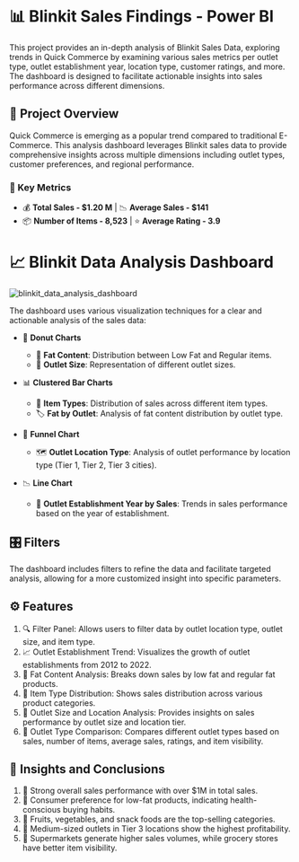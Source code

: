 # 📊 Blinkit Sales Findings - Power BI

This project provides an in-depth analysis of Blinkit Sales Data, exploring trends in Quick Commerce by examining various sales metrics per outlet type, outlet establishment year, location type, customer ratings, and more. The dashboard is designed to facilitate actionable insights into sales performance across different dimensions.

## 📁 Project Overview

Quick Commerce is emerging as a popular trend compared to traditional E-Commerce. This analysis dashboard leverages Blinkit sales data to provide comprehensive insights across multiple dimensions including outlet types, customer preferences, and regional performance.

### 📌 Key Metrics
- 💰 **Total Sales - $1.20 M** | 📉 **Average Sales - $141**
- 📦 **Number of Items - 8,523** | ⭐ **Average Rating - 3.9**

# 📈 Blinkit Data Analysis Dashboard

![blinkit_data_analysis_dashboard](https://github.com/user-attachments/assets/e3869fde-6ecb-4050-9c61-62ddf6246965)

The dashboard uses various visualization techniques for a clear and actionable analysis of the sales data:

- 🍩 **Donut Charts**
  - 🥛 **Fat Content**: Distribution between Low Fat and Regular items.
  - 🏪 **Outlet Size**: Representation of different outlet sizes.

- 📊 **Clustered Bar Charts**
  - 🧃 **Item Types**: Distribution of sales across different item types.
  - 🏷️ **Fat by Outlet**: Analysis of fat content distribution by outlet type.

- 🔻 **Funnel Chart**
  - 🗺️ **Outlet Location Type**: Analysis of outlet performance by location type (Tier 1, Tier 2, Tier 3 cities).

- 📉 **Line Chart**
  - 📆 **Outlet Establishment Year by Sales**: Trends in sales performance based on the year of establishment.

## 🎛️ Filters

The dashboard includes filters to refine the data and facilitate targeted analysis, allowing for a more customized insight into specific parameters.

## ⚙️ Features

1. 🔍 Filter Panel: Allows users to filter data by outlet location type, outlet size, and item type.
2. 📈 Outlet Establishment Trend: Visualizes the growth of outlet establishments from 2012 to 2022.
3. 🥗 Fat Content Analysis: Breaks down sales by low fat and regular fat products.
4. 🧺 Item Type Distribution: Shows sales distribution across various product categories.
5. 📍 Outlet Size and Location Analysis: Provides insights on sales performance by outlet size and location tier.
6. 🔄 Outlet Type Comparison: Compares different outlet types based on sales, number of items, average sales, ratings, and item visibility.

## 📌 Insights and Conclusions

1. 💸 Strong overall sales performance with over $1M in total sales.
2. 🥦 Consumer preference for low-fat products, indicating health-conscious buying habits.
3. 🥕 Fruits, vegetables, and snack foods are the top-selling categories.
4. 🏬 Medium-sized outlets in Tier 3 locations show the highest profitability.
5. 🛒 Supermarkets generate higher sales volumes, while grocery stores have better item visibility.
